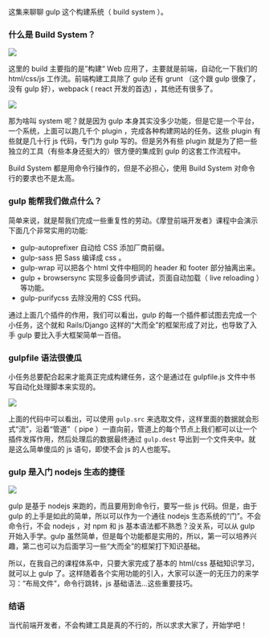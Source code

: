 这集来聊聊 gulp 这个构建系统（ build system ）。

### 什么是 Build System？

![](http://7xrsqb.com1.z0.glb.clouddn.com/178-build.png)


这里的 build 主要指的是”构建“ Web 应用了，主要就是前端，自动化一下我们的 html/css/js 工作流。前端构建工具除了 gulp 还有 grunt （这个跟 gulp 很像了，没有 gulp 好），webpack ( react 开发的首选) ，其他还有很多了。


![](http://7xrsqb.com1.z0.glb.clouddn.com/178-build-systems.png)

那为啥叫 system 呢？就是因为 gulp 本身其实没多少功能，但是它是一个平台，一个系统，上面可以跑几千个 plugin ，完成各种构建网站的任务。这些 plugin 有些就是几十行 js 代码，专门为 gulp 写的。但是另外有些 plugin 就是为了把一些独立的工具（有些本身还挺大的）很方便的集成到 gulp 的这套工作流程中。

Build System 都是用命令行操作的，但是不必担心，使用 Build System 对命令行的要求也不是太高。

### gulp 能帮我们做点什么？

简单来说，就是帮我们完成一些重复性的劳动。《摩登前端开发者》课程中会演示下面几个非常实用的功能:

- gulp-autoprefixer 自动给 CSS 添加厂商前缀。
- gulp-sass 把 Sass 编译成 css 。
- gulp-wrap 可以把各个 html 文件中相同的 header 和 footer 部分抽离出来。
- gulp + browsersync 实现多设备同步调试，页面自动加载（ live reloading ）等功能。
- gulp-purifycss 去除没用的 CSS 代码。

通过上面几个插件的作用，我们可以看出，gulp 的每一个插件都试图去完成一个小任务，这个就和 Rails/Django 这样的“大而全”的框架形成了对比，也导致了入手 gulp 要比入手大框架简单一百倍。

### gulpfile 语法很傻瓜

小任务总要配合起来才能真正完成构建任务，这个是通过在 gulpfile.js 文件中书写自动化处理脚本来实现的。

![](http://7xrsqb.com1.z0.glb.clouddn.com/178-code-pipe.png)

上面的代码中可以看出，可以使用 `gulp.src` 来选取文件，这样里面的数据就会形式“流”，沿着“管道”（ pipe ）一直向前，管道上的每个节点上我们都可以让一个插件发挥作用，然后处理后的数据最终通过 `gulp.dest` 导出到一个文件夹中。就是这么简单傻瓜的 js 语句，即使不会 js 的人也能写。

### gulp 是入门 nodejs 生态的捷径

![](http://7xrsqb.com1.z0.glb.clouddn.com/178-door.png)

gulp 是基于 nodejs 来跑的，而且要用到命令行，要写一些 js 代码。但是，由于 gulp 的上手是如此的简单，所以可以作为一个通往 nodejs 生态系统的“门”。不会命令行，不会 nodejs ，对 npm 和 js 基本语法都不熟悉？没关系，可以从 gulp 开始入手学。gulp 虽然简单，但是每个功能都是实用的，所以，第一可以培养兴趣，第二也可以为后面学习一些“大而全”的框架打下知识基础。

所以，在我自己的课程体系中，只要大家完成了基本的 html/css 基础知识学习，就可以上 gulp 了。这样随着各个实用功能的引入，大家可以逐一的无压力的来学习：“布局文件”，命令行跳转，js 基础语法...这些重要技巧。

### 结语

当代前端开发者，不会构建工具是真的不行的，所以求求大家了，开始学吧！

